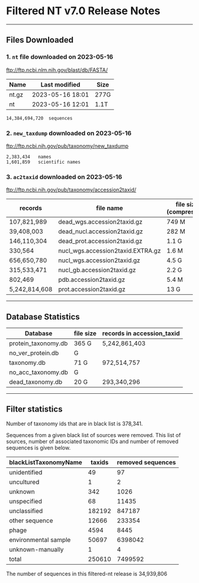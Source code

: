 # Filtered NT v7.0 Release Notes

************************************************************************
## Files Downloaded 

### 1. `nt` file downloaded on 2023-05-16 

ftp://ftp.ncbi.nlm.nih.gov/blast/db/FASTA/

Name  | Last modified    | Size
------|------------------|------
nt.gz | 2023-05-16 18:01 | 277G
nt    | 2023-05-16 12:01 | 1.1T 
    
	14,384,694,720 	sequences


### 2. `new_taxdump` downloaded on 2023-05-16 
   ftp://ftp.ncbi.nih.gov/pub/taxonomy/new_taxdump

	2,383,434 	names
	1,601,859 	scientific names


### 3. `ac2taxid` downloaded on 2023-05-16
   ftp://ftp.ncbi.nih.gov/pub/taxonomy/accession2taxid/

records	      | file name                         | file size (compressed)
--------------|-----------------------------------|------------------------
107,821,989	  | dead_wgs.accession2taxid.gz       | 749 M
39,408,003	  | dead_nucl.accession2taxid.gz      | 282 M
146,110,304   | dead_prot.accession2taxid.gz      | 1.1 G
330,564	      | nucl_wgs.accession2taxid.EXTRA.gz | 1.6 M
656,650,780	  | nucl_wgs.accession2taxid.gz       | 4.5 G
315,533,471	  | nucl_gb.accession2taxid.gz        | 2.2 G
802,469	      | pdb.accession2taxid.gz            | 5.4 M
5,242,814,608 | prot.accession2taxid.gz           | 13  G

************************************************************************
## Database Statistics 

Database            | file size  | records in accession_taxid
--------------------|------------|----------------------------
protein_taxonomy.db | 365 G      | 5,242,861,403
no_ver_protein.db   |     G      | 
taxonomy.db         | 71 G       | 972,514,757
no_acc_taxonomy.db  |    G       | 
dead_taxonomy.db    | 20 G       | 293,340,296

************************************************************************
## Filter statistics

Number of taxonomy ids that are in black list is 378,341.

Sequences from a given black list of sources were removed. This list
of sources, number of associated taxonomic IDs and number 
of removed sequences is given below.


blackListTaxonomyName | taxids | removed sequences
----------------------|--------|-------------------
unidentified          | 49     | 97
uncultured            |  1	   | 2
unknown	              | 342    | 1026
unspecified           | 68     | 11435
unclassified          | 182192 | 847187
other sequence        | 12666  | 233354
phage                 | 4594   | 8445
environmental sample  | 50697  | 6398042
unknown-manually      | 1      | 4
total                 | 250610 | 7499592


The number of sequences in this filtered-nt release is 
	34,939,806
